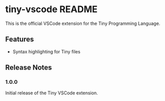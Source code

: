 # tiny-vscode README

This is the official VSCode extension for the Tiny Programming Language.

## Features

- Syntax highlighting for Tiny files

## Release Notes

### 1.0.0

Initial release of the Tiny VSCode extension.

